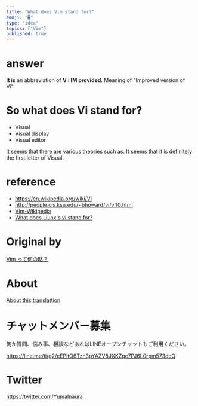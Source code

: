 ```yaml
---
title: "What does Vim stand for?"
emoji: "🖥"
type: "idea"
topics: ["Vim"]
published: true
---
```


# answer 

**It is** an abbreviation of **V** i **IM provided**. Meaning of "Improved version of Vi".

# So what does Vi stand for? 

- Visual 
- Visual display 
- Visual editor 

It seems that there are various theories such as. It seems that it is definitely the first letter of Visual.

# reference 

- https://en.wikipedia.org/wiki/Vi 
- http://people.cis.ksu.edu/~bhoward/vi/vi10.html 
- [Vim-Wikipedia](https://ja.wikipedia.org/wiki/Vim) 
- [What does Liunx's vi stand for?](http://detail.chiebukuro.yahoo.co.jp/qa/question_detail/q1145968566) 


# Original by
[Vim って何の略？ ](https://qiita.com/Yinaura/items/c02a52c0decec6196f9b)

# About

[About this translattion](https://qiita.com/YumaInaura/items/7f6fd1e9310a6816469a)








<!-- Update From Qiita API -->

# チャットメンバー募集


何か質問、悩み事、相談などあればLINEオープンチャットもご利用ください。

https://line.me/ti/g2/eEPltQ6Tzh3pYAZV8JXKZqc7PJ6L0rpm573dcQ





# Twitter


https://twitter.com/YumaInaura


<!-- Update From Qiita API -->


